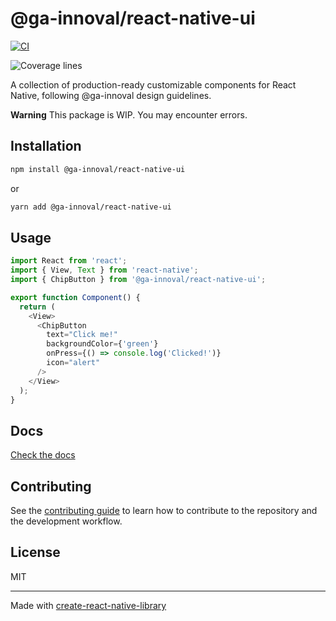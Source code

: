 # @ga-innoval/react-native-ui

[![CI](https://github.com/ga-innoval/react-native-ui/actions/workflows/ci.yml/badge.svg)](https://github.com/ga-innoval/react-native-ui/actions/workflows/ci.yml)

![Coverage lines](https://github.com/ga-innoval/react-native-ui/coverage/badge-lines.svg)

A collection of production-ready customizable components for React Native, following @ga-innoval design guidelines.

**Warning**
This package is WIP. You may encounter errors.

## Installation

```bash
npm install @ga-innoval/react-native-ui
```

or

```bash
yarn add @ga-innoval/react-native-ui
```

## Usage

```js
import React from 'react';
import { View, Text } from 'react-native';
import { ChipButton } from '@ga-innoval/react-native-ui';

export function Component() {
  return (
    <View>
      <ChipButton
        text="Click me!"
        backgroundColor={'green'}
        onPress={() => console.log('Clicked!')}
        icon="alert"
      />
    </View>
  );
}
```

## Docs

[Check the docs](https://innoval-ui-docs.vercel.app/docs/intro)

## Contributing

See the [contributing guide](CONTRIBUTING.md) to learn how to contribute to the repository and the development workflow.

## License

MIT

---

Made with [create-react-native-library](https://github.com/callstack/react-native-builder-bob)
